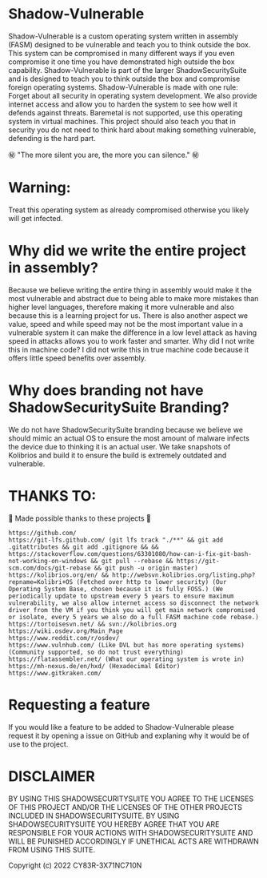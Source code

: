 # Shadow-Vulnerable

Shadow-Vulnerable is a custom operating system written in assembly (FASM) designed to be vulnerable and teach you to think outside the box. This system can be compromised in many different ways if you even compromise it one time you have demonstrated high outside the box capability. Shadow-Vulnerable is part of the larger ShadowSecuritySuite and is designed to teach you to think outside the box and compromise foreign operating systems. Shadow-Vulnerable is made with one rule: Forget about all security in operating system development. We also provide internet access and allow you to harden the system to see how well it defends against threats. Baremetal is not supported, use this operating system in virtual machines. This project should also teach you that in security you do not need to think hard about making something vulnerable, defending is the hard part.

㊙️ "The more silent you are, the more you can silence." ㊙️

# Warning:

Treat this operating system as already compromised otherwise you likely will get infected.

# Why did we write the entire project in assembly?

Because we believe writing the entire thing in assembly would make it the most vulnerable and abstract due to being able to make more mistakes than higher level languages, therefore making it more vulnerable and also because this is a learning project for us. There is also another aspect we value, speed and while speed may not be the most important value in a vulnerable system it can make the difference in a low level attack as having speed in attacks allows you to work faster and smarter. Why did I not write this in machine code? I did not write this in true machine code because it offers little speed benefits over assembly.

# Why does branding not have ShadowSecuritySuite Branding?

We do not have ShadowSecuritySuite branding because we believe we should mimic an actual OS to ensure the most amount of malware infects the device due to thinking it is an actual user. We take snapshots of Kolibrios and build it to ensure the build is extremely outdated and vulnerable.

# THANKS TO:

💖 Made possible thanks to these projects 💖

```
https://github.com/
https://git-lfs.github.com/ (git lfs track "./**" && git add .gitattributes && git add .gitignore && && https://stackoverflow.com/questions/63301080/how-can-i-fix-git-bash-not-working-on-windows && git pull --rebase && https://git-scm.com/docs/git-rebase && git push -u origin master)
https://kolibrios.org/en/ && http://websvn.kolibrios.org/listing.php?repname=Kolibri+OS (Fetched over http to lower security) (Our Operating System Base, chosen because it is fully FOSS.) (We periodically update to upstream every 5 years to ensure maximum vulnerability, we also allow internet access so disconnect the network driver from the VM if you think you will get main network compromised or isolate, every 5 years we also do a full FASM machine code rebase.)
https://tortoisesvn.net/ && svn://kolibrios.org
https://wiki.osdev.org/Main_Page
https://www.reddit.com/r/osdev/
https://www.vulnhub.com/ (Like DVL but has more operating systems) (Community supported, so do not trust everything)
https://flatassembler.net/ (What our operating system is wrote in)
https://mh-nexus.de/en/hxd/ (Hexadecimal Editor)
https://www.gitkraken.com/
```
# Requesting a feature

If you would like a feature to be added to Shadow-Vulnerable please request it by opening a issue on GitHub and explaning why it would be of use to the project.

# DISCLAIMER

BY USING THIS SHADOWSECURITYSUITE YOU AGREE TO THE LICENSES OF THIS PROJECT AND/OR THE LICENSES OF THE OTHER PROJECTS INCLUDED IN SHADOWSECURITYSUITE. BY USING SHADOWSECURITYSUITE YOU HEREBY AGREE THAT YOU ARE RESPONSIBLE FOR YOUR ACTIONS WITH SHADOWSECURITYSUITE AND WILL BE PUNISHED ACCORDINGLY IF UNETHICAL ACTS ARE WITHDRAWN FROM USING THIS SUITE. 

Copyright (c) 2022 CY83R-3X71NC710N
